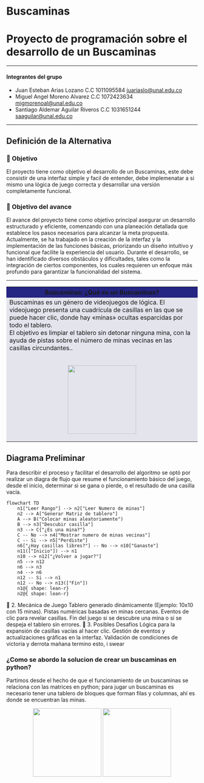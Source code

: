# Buscaminas
# Proyecto de programación sobre el desarrollo de un Buscaminas 

---
#### Integrantes del grupo

* Juan Esteban Arias Lozano
C.C 1011095584
juariaslo@unal.edu.co
* Miguel Angel Moreno Alvarez
C.C 1072423634
migmorenoal@unal.edu.co
* Santiago Aldemar Aguilar Riveros
C.C 1031651244
saaguilar@unal.edu.co
---
## Definición de la Alternativa


### 📌 Objetivo
El proyecto tiene como objetivo el desarrollo de un Buscaminas, este debe consistir de una interfaz simple y facil de entender, debe implemenatar a si mismo una lógica de juego correcta y  desarrollar una versión completamente funcional.


### 📌 Objetivo del avance
El avance del proyecto tiene como objetivo principal asegurar un desarrollo estructurado y eficiente, comenzando con una planeación detallada que establece los pasos necesarios para alcanzar la meta propuesta. Actualmente, se ha trabajado en la creación de la interfaz y la implementación de las funciones básicas, priorizando un diseño intuitivo y funcional que facilite la experiencia del usuario. Durante el desarrollo, se han identificado diversos obstáculos y dificultades, tales como la integración de ciertos componentes, los cuales requieren un enfoque más profundo para garantizar la funcionalidad del sistema.

---

<table cellspacing="1" bgcolor="">
	<tr bgcolor="#252582">
		<th><b>Buscaminas: ¿Qué es un Buscaminas?</b></th>
	</tr>
	<tr bgcolor="#e4e4ed">
		<td style="color:#141414"> 
      Buscaminas es un género de videojuegos de lógica. El videojuego presenta una cuadrícula de casillas en las que se puede hacer clic, donde hay «minas» ocultas esparcidas por todo el tablero. <br>
      El objetivo es limpiar el tablero sin detonar ninguna mina, con la ayuda de pistas sobre el número de minas vecinas en las casillas circundantes..<br><br>
      <p align="center">
        <img src="https://www.ludoteka.com/img/juegos/buscaminas3.png" height="180">
      </p>
    </td>
  </tr>
</table>

## Diagrama Preliminar


Para describir el proceso y facilitar el desarrollo del algoritmo se optó por realizar un diagra de flujo que resume el funcionamiento básico del juego, desde el inicio, determinar si se gana o pierde, o el resultado de una casilla vacía. 

```mermaid
flowchart TD
    n1["Leer Rango"] --> n2["Leer Numero de minas"]
    n2 --> A["Generar Matriz de tablero"]
    A --> B("Colocar minas aleatoriamente")
    B --> n3["Descubir casilla"]
    n3 --> C{"¿Es una mina?"}
    C -- No --> n4["Mostrar numero de minas vecinas"]
    C -- Si --> n5["Perdiste"]
    n6["¿Hay casillas libres?"] -- No --> n10["Ganaste"]
    n11(["Inicio"]) --> n1
    n10 --> n12["¿Volver a jugar?"]
    n5 --> n12
    n6 --> n3
    n4 --> n6
    n12 -- Si --> n1
    n12 -- No --> n13(["Fin"])
    n1@{ shape: lean-r}
    n2@{ shape: lean-r}

```
📌 2. Mecánica de Juego
Tablero generado dinámicamente (Ejemplo: 10x10 con 15 minas).
Pistas numéricas basadas en minas cercanas.
Eventos de clic para revelar casillas.
Fin del juego si se descubre una mina o si se despeja el tablero sin errores.
📌 3. Posibles Desafíos
Lógica para la expansión de casillas vacías al hacer clic.
Gestión de eventos y actualizaciones gráficas en la interfaz.
Validación de condiciones de victoria y derrota
mañana termino esto, i swear

### ¿Como se abordo la solucion de crear un buscaminas en python?
Partimos desde el hecho de que el funcionamiento de un buscaminas se relaciona con las matrices en python; para jugar un buscaminas es necesario tener una tablero de bloques que forman filas y columnas, ahí es donde se encuentran las minas. 

<p align="center">
  <img src="https://encrypted-tbn0.gstatic.com/images?q=tbn:ANd9GcR2uE_vmb6-A35XfltEbnAQyrvBcCbxBP3Y4A&amp;s" height="180">
  <img src="https://play-lh.googleusercontent.com/eX5S3Tv3eSO1aWDMQ7MGRO1AaZM-mF0EvRbNsUM887kJVHj0aKv4GnDNj6ds_qvhpak" height="180">
</p>






